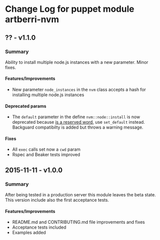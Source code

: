 # Change Log for puppet module artberri-nvm

## ?? - v1.1.0

### Summary

Ability to install multiple node.js instances with a new parameter.
Minor fixes.

#### Features/Improvements

- New parameter `node_instances` in the `nvm` class accepts a hash for installing multiple node.js instances

#### Deprecated params

- The `default` parameter in the define `nvm::node::install` is now deprecated because [is a reserved word](https://docs.puppetlabs.com/puppet/latest/reference/lang_reserved.html#reserved-words), use `set_default` instead. Backguard compatibilty is added but throws a warning message.

#### Fixes

- All `exec` calls set now a `cwd` param
- Rspec and Beaker tests improved

## 2015-11-11 - v1.0.0

### Summary

After being tested in a production server this module leaves the beta state.
This version include also the first acceptance tests.

#### Features/Improvements

- README.md and CONTRIBUTING.md file improvements and fixes
- Acceptance tests included
- Examples added
